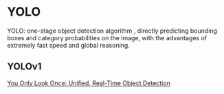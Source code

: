 # YOLO

YOLO: one-stage object detection algorithm , directly predicting bounding boxes and category probabilities on the image, with the advantages of extremely fast speed and global reasoning.

## YOLOv1
[You Only Look Once: Unified, Real-Time Object Detection](https://arxiv.org/pdf/1506.02640)  

